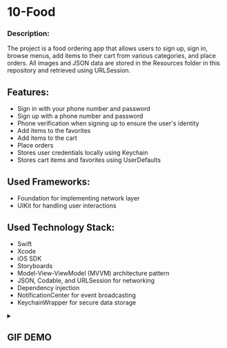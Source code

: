 # 10-Food

### Description:

The project is a food ordering app that allows users to sign up, sign in, browse menus, add items to their cart from various categories, and place orders. All images and JSON data are stored in the Resources folder in this repository and retrieved using URLSession. 

## Features:

- Sign in with your phone number and password
- Sign up with a phone number and password
- Phone verification when signing up to ensure the user's identity
- Add items to the favorites
- Add items to the cart
- Place orders
- Stores user credentials locally using Keychain
- Stores cart items and favorites using UserDefaults

## Used Frameworks:

- Foundation for implementing network layer
- UIKit for handling user interactions

## Used Technology Stack:

- Swift
- Xcode
- iOS SDK
- Storyboards 
- Model-View-ViewModel (MVVM) architecture pattern
- JSON, Codable, and URLSession for networking 
- Dependency injection
- NotificationCenter for event broadcasting
- KeychainWrapper for secure data storage

<details><summary><h2>GIF DEMO</h2></summary>
  <p align=center>
    <img width=30% src="https://user-images.githubusercontent.com/80542175/215476771-ba4a5ec3-d595-48ef-96a2-79e2411c25d7.gif">
    <img width=30% src="https://user-images.githubusercontent.com/80542175/215476812-ee4f4d9b-1d1a-4d92-a692-7b1c7e9d984c.gif">
    <img width=30% src="https://user-images.githubusercontent.com/80542175/215476820-f95bcfc1-4b08-46a2-ac04-68a7f9460673.gif">
  </p>
  <p align=center>
    <img width=30% src="https://user-images.githubusercontent.com/80542175/215476832-2df1eaea-ea5f-49c7-8830-451089160662.gif">
    <img width=30% src="https://user-images.githubusercontent.com/80542175/215476833-6abbed32-3d47-4f47-b2b3-226772c19be5.gif">
    <img width=30% src="https://user-images.githubusercontent.com/80542175/215476840-25ea278a-abde-404d-bc11-519d759e51fd.gif">
  </p>
</details>


